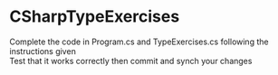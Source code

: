 # CSharpTypeExercises
Complete the code in Program.cs and TypeExercises.cs following the instructions given<br>
Test that it works correctly then commit and synch your changes
